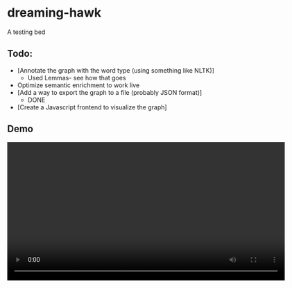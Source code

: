 # dreaming-hawk

A testing bed

## Todo:

-   [Annotate the graph with the word type (using something like NLTK)]
    -   Used Lemmas- see how that goes
-   Optimize semantic enrichment to work live
-   [Add a way to export the graph to a file (probably JSON format)]
    -   DONE
-   [Create a Javascript frontend to visualize the graph]

## Demo

<video src="ChalmersTextDemo.mov" controls width="640"></video>
